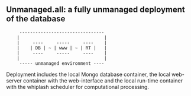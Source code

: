 Unmanaged.all: a fully unmanaged deployment of the database
---------------------------------------------------

         --------------------------------
        |                                |
        |     ----     -----     ----    |
        |    | DB | ~ | www | ~ | RT |   |
        |     ----     -----     ----    |
        |                                |
         ----- unmanaged environment ----


Deployment includes the local Mongo database container,  the local web-server container with the web-interface and the local run-time container with the whiplash scheduler for computational processing.
